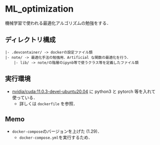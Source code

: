 # ML_optimization
機械学習で使われる最適化アルゴリズムの勉強をする．

## ディレクトリ構成
```
|- .devcontainer/ -> dockerの設定ファイル類
|- note/ -> 最適化手法の勉強用．Artificial な関数の最適化を行う．
    |- lib/ -> note/の階層のipynb等で使うクラス等を定義したファイル類
```

## 実行環境
- [nvidia/cuda:11.0.3-devel-ubuntu20.04](https://hub.docker.com/layers/nvidia/cuda/11.0-devel-ubuntu20.04/images/sha256-bd7a97c99c7a2bcc183ea07e6b193727de3d180b8c8d118575c6a7968d30c80c?context=explore) に python3 と pytorch 等を入れて使っている．
    - 詳しくは `dockerfile` を参照．

## Memo
- `docker-compose`のバージョンを上げた (1.29)．
    - `docker-compose.yml`を実行するため．